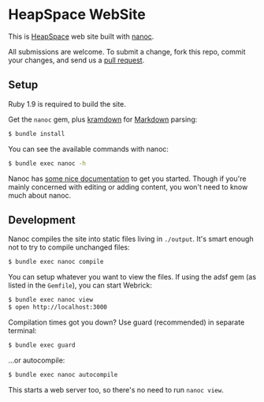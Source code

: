 # HeapSpace WebSite

This is [HeapSpace](http://heapspace.rs) web site built with [nanoc](http://nanoc.ws).

All submissions are welcome. To submit a change, fork this repo,
commit your changes, and send us a
[pull request](http://help.github.com/send-pull-requests/).

## Setup

Ruby 1.9 is required to build the site.

Get the `nanoc` gem, plus [kramdown](http://kramdown.gettalong.org/)
for [Markdown](http://daringfireball.net/projects/markdown/) parsing:

```sh
$ bundle install
```

You can see the available commands with nanoc:

```sh
$ bundle exec nanoc -h
```

Nanoc has [some nice documentation](http://nanoc.ws/docs/tutorial/) to get you
started. Though if you're mainly concerned with editing or adding content, you
won't need to know much about nanoc.

## Development

Nanoc compiles the site into static files living in `./output`.  It's
smart enough not to try to compile unchanged files:

```sh
$ bundle exec nanoc compile
```
You can setup whatever you want to view the files. If using the adsf
gem (as listed in the `Gemfile`), you can start Webrick:

```sh
$ bundle exec nanoc view
$ open http://localhost:3000
```

Compilation times got you down? Use guard (recommended) in
separate terminal:

```sh
$ bundle exec guard
```
...or autocompile:

```sh
$ bundle exec nanoc autocompile
```

This starts a web server too, so there's no need to run `nanoc view`.
